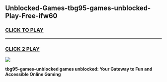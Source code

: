 
## Unblocked-Games-tbg95-games-unblocked-Play-Free-ifw60
<h3>
<a href="https://premium76.site?title=tbg95-games-unblocked&ref=17A">CLICK TO PLAY</a></h3>
<hr>

<h3>
<a href="https://premium76.site?title=tbg95-games-unblocked&ref=17A">CLICK 2 PLAY</a>
  
</h3>

<a href="https://premium76.site?title=tbg95-games-unblocked&ref=17A"><img src="https://clearcache.store/games.png"></a>


**tbg95-games-unblocked games unblocked: Your Gateway to Fun and Accessible Online Gaming**

